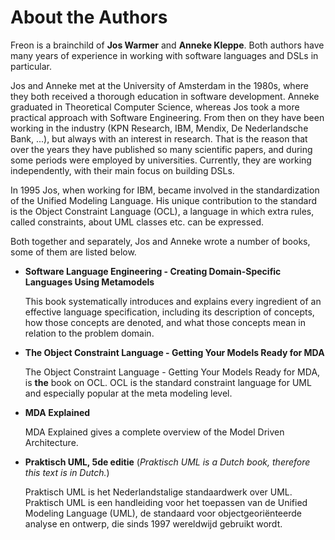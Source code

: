 # About the Authors

Freon is a brainchild of **Jos Warmer** and **Anneke Kleppe**.
Both authors have many years of experience in working with software languages and DSLs in particular.

Jos and Anneke met at the University of Amsterdam in the 1980s, where they both received a 
thorough education in software development. Anneke graduated in Theoretical Computer Science, 
whereas Jos took a more practical approach with Software Engineering. From then on they have 
been working in the industry (KPN Research, IBM, Mendix, De Nederlandsche Bank, ...), 
but always with an interest in research. That is the reason 
that over the years they have published so many scientific papers, and during some periods were employed by
universities. Currently, they are working independently, with their main focus on building DSLs.

In 1995 Jos, when working for IBM, became involved in the standardization of the Unified Modeling Language.
His unique contribution to the standard is the Object Constraint Language (OCL), a language in which 
extra rules, called constraints, about UML classes etc. can be expressed.

Both together and separately, Jos and Anneke wrote a number of books, some of them are listed below.

- **Software Language Engineering - Creating Domain-Specific Languages Using Metamodels**

  This book systematically introduces and explains every ingredient of an effective
  language specification, including its description of concepts, how those concepts are
  denoted, and what those concepts mean in relation to the problem domain.

- **The Object Constraint Language - Getting Your Models Ready for MDA**

  The Object Constraint Language - Getting Your Models Ready for MDA, is **the** book on OCL.
  OCL is the standard constraint language for UML and especially popular at the meta modeling level.

- **MDA Explained**
 
  MDA Explained gives a complete overview of the Model Driven Architecture.

- **Praktisch UML, 5de editie**
  (_Praktisch UML is a Dutch book, therefore this text is in Dutch._)

  Praktisch UML is het Nederlandstalige standaardwerk over UML. 
  Praktisch UML is een handleiding voor het toepassen van de Unified Modeling Language (UML), 
  de standaard voor objectgeoriënteerde analyse en ontwerp, die sinds 1997 wereldwijd gebruikt wordt.
